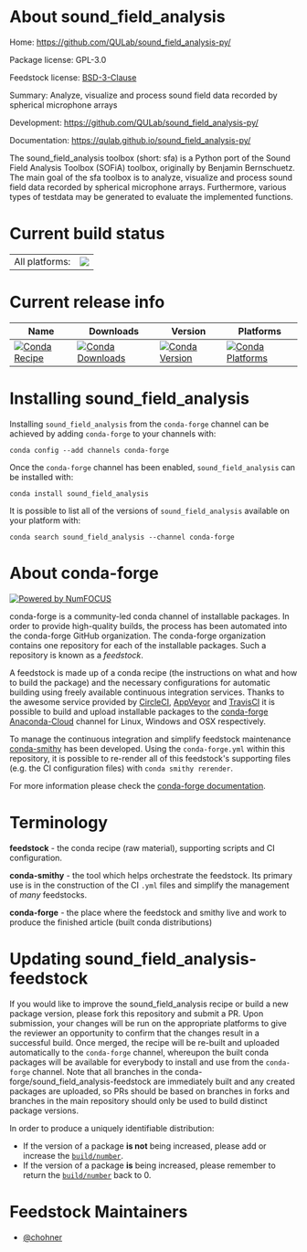 About sound_field_analysis
==========================

Home: https://github.com/QULab/sound_field_analysis-py/

Package license: GPL-3.0

Feedstock license: [BSD-3-Clause](https://github.com/conda-forge/sound_field_analysis-feedstock/blob/master/LICENSE.txt)

Summary: Analyze, visualize and process sound field data recorded by spherical microphone arrays

Development: https://github.com/QULab/sound_field_analysis-py/

Documentation: https://qulab.github.io/sound_field_analysis-py/

The sound_field_analysis toolbox (short: sfa) is a Python port
of the Sound Field Analysis Toolbox (SOFiA) toolbox, originally
by Benjamin Bernschuetz. The main goal of the sfa toolbox is to
analyze, visualize and process sound field data recorded by spherical
microphone arrays. Furthermore, various types of testdata may be
generated to evaluate the implemented functions.


Current build status
====================


<table><tr><td>All platforms:</td>
    <td>
      <a href="https://dev.azure.com/conda-forge/feedstock-builds/_build/latest?definitionId=4738&branchName=master">
        <img src="https://dev.azure.com/conda-forge/feedstock-builds/_apis/build/status/sound_field_analysis-feedstock?branchName=master">
      </a>
    </td>
  </tr>
</table>

Current release info
====================

| Name | Downloads | Version | Platforms |
| --- | --- | --- | --- |
| [![Conda Recipe](https://img.shields.io/badge/recipe-sound_field_analysis-green.svg)](https://anaconda.org/conda-forge/sound_field_analysis) | [![Conda Downloads](https://img.shields.io/conda/dn/conda-forge/sound_field_analysis.svg)](https://anaconda.org/conda-forge/sound_field_analysis) | [![Conda Version](https://img.shields.io/conda/vn/conda-forge/sound_field_analysis.svg)](https://anaconda.org/conda-forge/sound_field_analysis) | [![Conda Platforms](https://img.shields.io/conda/pn/conda-forge/sound_field_analysis.svg)](https://anaconda.org/conda-forge/sound_field_analysis) |

Installing sound_field_analysis
===============================

Installing `sound_field_analysis` from the `conda-forge` channel can be achieved by adding `conda-forge` to your channels with:

```
conda config --add channels conda-forge
```

Once the `conda-forge` channel has been enabled, `sound_field_analysis` can be installed with:

```
conda install sound_field_analysis
```

It is possible to list all of the versions of `sound_field_analysis` available on your platform with:

```
conda search sound_field_analysis --channel conda-forge
```


About conda-forge
=================

[![Powered by NumFOCUS](https://img.shields.io/badge/powered%20by-NumFOCUS-orange.svg?style=flat&colorA=E1523D&colorB=007D8A)](http://numfocus.org)

conda-forge is a community-led conda channel of installable packages.
In order to provide high-quality builds, the process has been automated into the
conda-forge GitHub organization. The conda-forge organization contains one repository
for each of the installable packages. Such a repository is known as a *feedstock*.

A feedstock is made up of a conda recipe (the instructions on what and how to build
the package) and the necessary configurations for automatic building using freely
available continuous integration services. Thanks to the awesome service provided by
[CircleCI](https://circleci.com/), [AppVeyor](https://www.appveyor.com/)
and [TravisCI](https://travis-ci.com/) it is possible to build and upload installable
packages to the [conda-forge](https://anaconda.org/conda-forge)
[Anaconda-Cloud](https://anaconda.org/) channel for Linux, Windows and OSX respectively.

To manage the continuous integration and simplify feedstock maintenance
[conda-smithy](https://github.com/conda-forge/conda-smithy) has been developed.
Using the ``conda-forge.yml`` within this repository, it is possible to re-render all of
this feedstock's supporting files (e.g. the CI configuration files) with ``conda smithy rerender``.

For more information please check the [conda-forge documentation](https://conda-forge.org/docs/).

Terminology
===========

**feedstock** - the conda recipe (raw material), supporting scripts and CI configuration.

**conda-smithy** - the tool which helps orchestrate the feedstock.
                   Its primary use is in the construction of the CI ``.yml`` files
                   and simplify the management of *many* feedstocks.

**conda-forge** - the place where the feedstock and smithy live and work to
                  produce the finished article (built conda distributions)


Updating sound_field_analysis-feedstock
=======================================

If you would like to improve the sound_field_analysis recipe or build a new
package version, please fork this repository and submit a PR. Upon submission,
your changes will be run on the appropriate platforms to give the reviewer an
opportunity to confirm that the changes result in a successful build. Once
merged, the recipe will be re-built and uploaded automatically to the
`conda-forge` channel, whereupon the built conda packages will be available for
everybody to install and use from the `conda-forge` channel.
Note that all branches in the conda-forge/sound_field_analysis-feedstock are
immediately built and any created packages are uploaded, so PRs should be based
on branches in forks and branches in the main repository should only be used to
build distinct package versions.

In order to produce a uniquely identifiable distribution:
 * If the version of a package **is not** being increased, please add or increase
   the [``build/number``](https://docs.conda.io/projects/conda-build/en/latest/resources/define-metadata.html#build-number-and-string).
 * If the version of a package **is** being increased, please remember to return
   the [``build/number``](https://docs.conda.io/projects/conda-build/en/latest/resources/define-metadata.html#build-number-and-string)
   back to 0.

Feedstock Maintainers
=====================

* [@chohner](https://github.com/chohner/)

